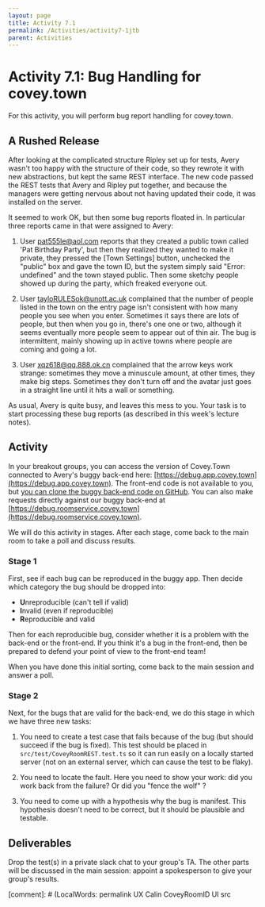 ```yaml
---
layout: page
title: Activity 7.1
permalink: /Activities/activity7-1jtb
parent: Activities
---
```


# Activity 7.1: Bug Handling for covey.town

For this activity, you will perform bug report handling for covey.town. 

## A Rushed Release

After looking at the complicated structure Ripley set up for tests, Avery wasn't too happy with the structure of their code, so they rewrote it with new abstractions, but kept the same REST interface.  The new code passed the REST tests that Avery and Ripley put together, and because the managers were getting nervous about not having updated their code, it was installed on the server.

It seemed to work OK, but then some bug reports floated in.  In particular three reports came in that were assigned to Avery:

1. User pat555le@aol.com reports that they created a public town called 'Pat Birthday Party', but then they realized they wanted to make it private, they pressed the [Town Settings] button, unchecked the "public" box and gave the town ID, but the system simply said "Error: undefined" and the town stayed public.  Then some sketchy people showed up during the party, which freaked everyone out.

2. User tayloRULESok@unott.ac.uk complained that the number of people listed in the town on the entry page isn't consistent with how many people you see when you enter.  Sometimes it says there are lots of people, but then when you go in, there's one one or two, although it seems eventually more people seem to appear out of thin air.  The bug is intermittent, mainly showing up in active towns where people are coming and going a lot.

3. User xqz618@qq.888.ok.cn complained that the arrow keys work strange: sometimes they move a minuscule amount, at other times, they make big steps.  Sometimes they don't turn off and the avatar just goes in a straight line until it hits a wall or something.

As usual, Avery is quite busy, and leaves this mess to you. Your task is to
start processing these bug reports (as described in this week's lecture notes).

## Activity

In your breakout groups,
you can access the version of Covey.Town connected to Avery's buggy back-end here: [https://debug.app.covey.town](https://debug.app.covey.town). The front-end code is not available to you, but [you can clone the buggy back-end code on GitHub](https://github.com/neu-se/covey-town-roomservice-buggy). You can also make requests directly against our buggy back-end  at [https://debug.roomservice.covey.town](https://debug.roomservice.covey.town).

We will do this activity in stages.  After each stage, come back to the main room to take a poll and discuss results.

### Stage 1

First, see if each bug can be reproduced in the buggy app.  Then decide which category the bug should be dropped into:
* **U**nreproducible (can't tell if valid)
* **I**nvalid (even if reproducible)
* **R**eproducible and valid

Then for each reproducible bug, consider whether it is a problem with the back-end or the front-end.
If you think it's a bug in the front-end, then be prepared to defend your point of view to the front-end team!

When you have done this initial sorting, come back to the main session and answer a poll.

### Stage 2

Next, for the bugs that are valid for the back-end, we do this stage in which we have three new tasks:

1. You need to create a test case that fails because of the bug (but should succeed if the bug is fixed).
This test should be placed in `src/test/CoveyRoomREST.test.ts` so it can run easily on a locally started server (not on an external server, which can cause the test to be flaky).

2. You need to locate the fault.  Here you need to show your work: did you work back from the failure?  Or did you "fence the wolf" ?

3. You need to come up with a hypothesis why the bug is manifest.  This hypothesis doesn't need to be correct, but it should be plausible and testable.

## Deliverables

Drop the test(s) in a private slack chat to your group's TA.
The other parts will be discussed in the main session: appoint a spokesperson to give your group's results.

[comment]: # (LocalWords:  permalink UX Calin CoveyRoomID UI src
